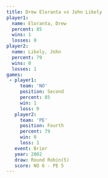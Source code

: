 ```yaml
---
title: Drew Eloranta vs John Likely
player1:              
  name: Eloranta, Drew
  percent: 85         
  wins: 1             
  losses: 0           
player2:              
  name: Likely, John  
  percent: 79         
  wins: 0             
  losses: 1           
games:
 - player1:          
     team: 'NO'      
     position: Second
     percent: 85     
     win: 1          
     loss: 0         
   player2:          
     team: 'PE'      
     position: Fourth
     percent: 79     
     win: 0          
     loss: 1         
   event: Brier        
   year: 2002          
   draw: Round Robin(5)
   score: NO 6 - PE 5  
---
```

